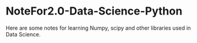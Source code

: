 # NoteFor2.0-Data-Science-Python
 Here are some notes for learning Numpy, scipy and other libraries used in Data Science.
